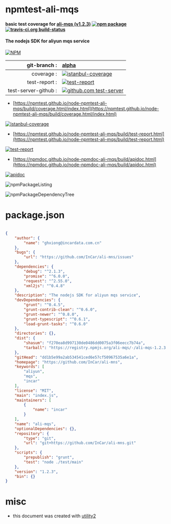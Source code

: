 # npmtest-ali-mqs

#### basic test coverage for  [ali-mqs (v1.2.3)](https://github.com/InCar/ali-mns)  [![npm package](https://img.shields.io/npm/v/npmtest-ali-mqs.svg?style=flat-square)](https://www.npmjs.org/package/npmtest-ali-mqs) [![travis-ci.org build-status](https://api.travis-ci.org/npmtest/node-npmtest-ali-mqs.svg)](https://travis-ci.org/npmtest/node-npmtest-ali-mqs)

#### The nodejs SDK for aliyun mqs service

[![NPM](https://nodei.co/npm/ali-mqs.png?downloads=true&downloadRank=true&stars=true)](https://www.npmjs.com/package/ali-mqs)

| git-branch : | [alpha](https://github.com/npmtest/node-npmtest-ali-mqs/tree/alpha)|
|--:|:--|
| coverage : | [![istanbul-coverage](https://npmtest.github.io/node-npmtest-ali-mqs/build/coverage.badge.svg)](https://npmtest.github.io/node-npmtest-ali-mqs/build/coverage.html/index.html)|
| test-report : | [![test-report](https://npmtest.github.io/node-npmtest-ali-mqs/build/test-report.badge.svg)](https://npmtest.github.io/node-npmtest-ali-mqs/build/test-report.html)|
| test-server-github : | [![github.com test-server](https://npmtest.github.io/node-npmtest-ali-mqs/GitHub-Mark-32px.png)](https://npmtest.github.io/node-npmtest-ali-mqs/build/app/index.html) | | build-artifacts : | [![build-artifacts](https://npmtest.github.io/node-npmtest-ali-mqs/glyphicons_144_folder_open.png)](https://github.com/npmtest/node-npmtest-ali-mqs/tree/gh-pages/build)|

- [https://npmtest.github.io/node-npmtest-ali-mqs/build/coverage.html/index.html](https://npmtest.github.io/node-npmtest-ali-mqs/build/coverage.html/index.html)

[![istanbul-coverage](https://npmtest.github.io/node-npmtest-ali-mqs/build/screenCapture.buildCi.browser.%252Ftmp%252Fbuild%252Fcoverage.lib.html.png)](https://npmtest.github.io/node-npmtest-ali-mqs/build/coverage.html/index.html)

- [https://npmtest.github.io/node-npmtest-ali-mqs/build/test-report.html](https://npmtest.github.io/node-npmtest-ali-mqs/build/test-report.html)

[![test-report](https://npmtest.github.io/node-npmtest-ali-mqs/build/screenCapture.buildCi.browser.%252Ftmp%252Fbuild%252Ftest-report.html.png)](https://npmtest.github.io/node-npmtest-ali-mqs/build/test-report.html)

- [https://npmdoc.github.io/node-npmdoc-ali-mqs/build/apidoc.html](https://npmdoc.github.io/node-npmdoc-ali-mqs/build/apidoc.html)

[![apidoc](https://npmdoc.github.io/node-npmdoc-ali-mqs/build/screenCapture.buildCi.browser.%252Ftmp%252Fbuild%252Fapidoc.html.png)](https://npmdoc.github.io/node-npmdoc-ali-mqs/build/apidoc.html)

![npmPackageListing](https://npmtest.github.io/node-npmtest-ali-mqs/build/screenCapture.npmPackageListing.svg)

![npmPackageDependencyTree](https://npmtest.github.io/node-npmtest-ali-mqs/build/screenCapture.npmPackageDependencyTree.svg)



# package.json

```json

{
    "author": {
        "name": "ghxiong@incardata.com.cn"
    },
    "bugs": {
        "url": "https://github.com/InCar/ali-mns/issues"
    },
    "dependencies": {
        "debug": "^2.1.3",
        "promise": "^6.0.0",
        "request": "^2.55.0",
        "xml2js": "^0.4.8"
    },
    "description": "The nodejs SDK for aliyun mqs service",
    "devDependencies": {
        "grunt": "^0.4.5",
        "grunt-contrib-clean": "^0.6.0",
        "grunt-newer": "^0.8.0",
        "grunt-typescript": "^0.6.1",
        "load-grunt-tasks": "^0.6.0"
    },
    "directories": {},
    "dist": {
        "shasum": "f270ea8d997130de0486dd0075a3f06eecc7b74a",
        "tarball": "https://registry.npmjs.org/ali-mqs/-/ali-mqs-1.2.3.tgz"
    },
    "gitHead": "dd1b5e99a2ab534541ced6e57cf50967535a6e1a",
    "homepage": "https://github.com/InCar/ali-mns",
    "keywords": [
        "aliyun",
        "mqs",
        "incar"
    ],
    "license": "MIT",
    "main": "index.js",
    "maintainers": [
        {
            "name": "incar"
        }
    ],
    "name": "ali-mqs",
    "optionalDependencies": {},
    "repository": {
        "type": "git",
        "url": "git+https://github.com/InCar/ali-mns.git"
    },
    "scripts": {
        "prepublish": "grunt",
        "test": "node ./test/main"
    },
    "version": "1.2.3",
    "bin": {}
}
```



# misc
- this document was created with [utility2](https://github.com/kaizhu256/node-utility2)
